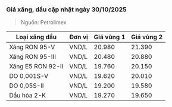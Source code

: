 
### Giá xăng, dầu cập nhật ngày 30/10/2025
> Nguồn: Petrolimex

| Loại xăng dầu     | Đơn vị | Giá vùng 1 | Giá vùng 2 |
|-------------------|--------|------------|------------|
| Xăng RON 95-V     | VND/L  |     20.980 |     21.390 |
| Xăng RON 95-III   | VND/L  |     20.480 |     20.880 |
| Xăng E5 RON 92-II | VND/L  |     19.760 |     20.150 |
| DO 0,001S-V       | VND/L  |     19.620 |     20.010 |
| DO 0,05S-II       | VND/L  |     19.200 |     19.580 |
| Dầu hỏa 2-K       | VND/L  |     19.270 |     19.650 |
